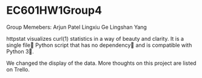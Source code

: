 # EC601HW1Group4

Group Memebers:
Arjun Patel
Lingxiu Ge
Lingshan Yang

httpstat visualizes curl(1) statistics in a way of beauty and clarity.
It is a single file🌟 Python script that has no dependency👏 and is compatible with Python 3🍻.

We changed the display of the data. More thoughts on this project are listed on Trello.
